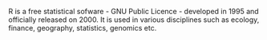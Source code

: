 R is a free statistical sofware - GNU Public Licence - developed in 1995 and officially released on 2000. It is used in various disciplines such as ecology, finance, geography, statistics, genomics etc.
